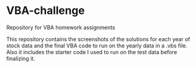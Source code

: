# VBA-challenge
Repository for VBA homework assignments

This repository contains the screenshots of the solutions for each year of stock data and the final VBA code to run on the yearly data in a .vbs file.
Also it includes the starter code I used to run on the test data before finalizing it.
